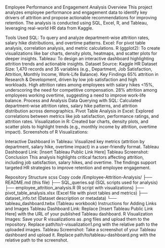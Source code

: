 Employee Performance and Engagement Analysis
Overview
This project analyzes employee performance and engagement data to identify key drivers of attrition and propose actionable recommendations for improving retention. The analysis is conducted using SQL, Excel, R, and Tableau, leveraging real-world HR data from Kaggle.

Tools Used
SQL: To query and analyze department-wise attrition rates, salary hike distributions, and overtime patterns.
Excel: For pivot table analysis, correlation analysis, and metric calculations.
R (ggplot2): To create visualizations like bar charts, density plots, heatmaps, and scatter plots for deeper insights.
Tableau: To design an interactive dashboard highlighting attrition trends and actionable insights.
Dataset
Source: Kaggle HR Dataset
Size: 1,470 records and 35 variables (e.g., Department, Job Satisfaction, Attrition, Monthly Income, Work-Life Balance).
Key Findings
65% attrition in Research & Development, driven by low job satisfaction and high workloads.
High attrition rates among employees with salary hikes <15%, underscoring the need for competitive compensation.
28% attrition among employees working overtime, suggesting a need to improve work-life balance.
Process and Analysis
Data Querying with SQL:
Calculated department-wise attrition rates, salary hike patterns, and attrition distribution across demographics.
Pivot Table Analysis in Excel:
Explored correlations between metrics like job satisfaction, performance ratings, and attrition rates.
Visualization in R:
Created bar charts, density plots, and scatter plots to highlight trends (e.g., monthly income by attrition, overtime impact).
Screenshots of R Visualizations:

Interactive Dashboard in Tableau:
Visualized key metrics (attrition by department, salary hike, overtime impact) in a user-friendly format.
Tableau Dashboard Link: [Insert Tableau Public Link Here]
Tableau Screenshot:
Conclusion
This analysis highlights critical factors affecting attrition, including job satisfaction, salary hikes, and overtime. The findings support targeted HR strategies to improve retention and employee engagement.

Repository Structure
scss
Copy code
/Employee-Attrition-Analysis/
├── README.md (this file)
├── SQL_queries.sql (SQL scripts used for analysis)
├── employee_attrition_analysis.R (R script with visualizations)
├── pivot_table_analysis.xlsx (Excel file with pivot tables and metrics)
├── dataset_info.txt (Dataset description or metadata)
└── tableau_dashboard.twbx (Tableau workbook)
Instructions for Adding Links and Images
Tableau Dashboard Link: Replace [Insert Tableau Public Link Here] with the URL of your published Tableau dashboard.
R Visualization Images: Save your R visualizations as .png files and upload them to the repository. Replace path/to/r-visualization1.png with the relative path to the uploaded images.
Tableau Screenshot: Take a screenshot of your Tableau dashboard and upload it. Replace path/to/tableau-dashboard.png with the relative path to the screenshot.
